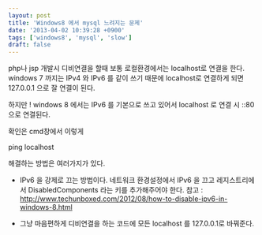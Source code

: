```yaml
---
layout: post
title: 'Windows8 에서 mysql 느려지는 문제'
date: '2013-04-02 10:39:28 +0900'
tags: ['windows8', 'mysql', 'slow']
draft: false
---
```


php나 jsp 개발시 디비연결을 할때 보통 로컬환경에서는 localhost로 연결을 한다.
windows 7 까지는 IPv4 와 IPv6 를 같이 쓰기 때문에 localhost로 연결하게 되면 127.0.0.1 으로 잘 연결이 된다.

하지만 ! windows 8 에서는 IPv6 를 기본으로 쓰고 있어서 localhost 로 연결 시 ::80 으로 연결된다.

확인은 cmd창에서 이렇게

ping localhost

해결하는 방법은 여러가지가 있다.

- IPv6 을 강제로 끄는 방법이다.
  네트워크 환경설정에서 IPv6 을 끄고 레지스트리에서 DisabledComponents 라는 키를 추가해주어야 한다.
  참고 : http://www.techunboxed.com/2012/08/how-to-disable-ipv6-in-windows-8.html

- 그냥 마음편하게 디비연결을 하는 코드에 모든 localhost 를 127.0.0.1로 바꿔준다.
